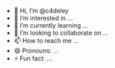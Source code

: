 - 👋 Hi, I’m @c4deley
- 👀 I’m interested in ...
- 🌱 I’m currently learning ...
- 💞️ I’m looking to collaborate on ...
- 📫 How to reach me ...
- 😄 Pronouns: ...
- ⚡ Fun fact: ...

<!---
c4deley/c4deley is a ✨ special ✨ repository because its `README.md` (this file) appears on your GitHub profile.
You can click the Preview link to take a look at your changes.
--->
